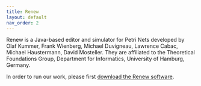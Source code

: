 ```yaml
---
title: Renew
layout: default
nav_order: 2
---
```


Renew is a Java-based editor and simulator for Petri Nets developed by Olaf Kummer, Frank Wienberg, Michael Duvigneau, Lawrence Cabac, Michael Haustermann, David Mosteller. They are affiliated to the Theoretical Foundations Group, Department for Informatics, University of Hamburg, Germany. 

In order to run our work, please first [download the Renew software](http://www.renew.de).
